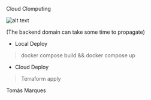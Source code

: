 Cloud Clomputing

![alt text](https://github.com/marques576/cc-individualproj/blob/main/report/cloud_diagram.png)


(The backend domain can take some time to propagate)
- Local Deploy
> docker compose build && docker compose up
- Cloud Deploy
> Terraform apply

Tomás Marques
